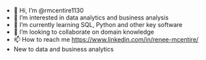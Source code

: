 - 👋 Hi, I’m @rmcentire1130
- 👀 I’m interested in data analytics and business analysis
- 🌱 I’m currently learning SQL, Python and other key software
- 💞️ I’m looking to collaborate on domain knowledge
- 📫 How to reach me https://www.linkedin.com/in/renee-mcentire/ 
- New to data and business analytics
<!---
rmcentire1130/rmcentire1130 is a ✨ special ✨ repository because its `README.md` (this file) appears on your GitHub profile.
You can click the Preview link to take a look at your changes.
--->
